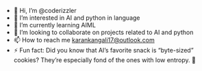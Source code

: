 - 👋 Hi, I’m @coderizzler
- 👀 I’m interested in AI and python in language
- 🌱 I’m currently learning AIML
- 💞️ I’m looking to collaborate on projects related to AI and python
- 📫 How to reach me karankangali17@outlook.com
- ⚡ Fun fact: Did you know that AI’s favorite snack is “byte-sized” cookies? They’re especially fond of the ones with low entropy. 🍪


<!---
coderizzler/coderizzler is a ✨ special ✨ repository because its `README.md` (this file) appears on your GitHub profile.
You can click the Preview link to take a look at your changes.
--->
